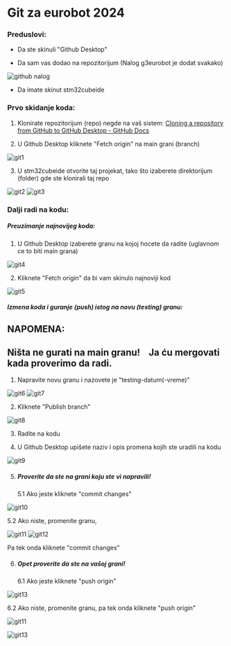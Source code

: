 # Git za eurobot 2024

### Preduslovi:

- Da ste skinuli "Github Desktop"

- Da sam vas dodao na repozitorijum (Nalog g3eurobot je dodat svakako)
  
![github nalog](https://github.com/lazuskica/G3/blob/main/slike%20za%20readme/github%20nalog.PNG)

- Da imate skinut stm32cubeide

### Prvo skidanje koda:

1. Klonirate repozitorijum (repo) negde na vaš sistem: [Cloning a repository from GitHub to GitHub Desktop - GitHub Docs](https://docs.github.com/en/desktop/adding-and-cloning-repositories/cloning-a-repository-from-github-to-github-desktop)

2. U Github Desktop kliknete "Fetch origin" na main grani (branch)
   
![git1](https://github.com/lazuskica/G3/blob/main/slike%20za%20readme/git1.PNG)

3. U stm32cubeide otvorite taj projekat, tako što izaberete direktorijum (folder) gde ste klonirali taj repo
   
![git2](https://github.com/lazuskica/G3/blob/main/slike%20za%20readme/git2.PNG)
![git3](https://github.com/lazuskica/G3/blob/main/slike%20za%20readme/git3.PNG)

### Dalji radi na kodu:

##### Preuzimanje najnovijeg koda:

1. U Github Desktop izaberete granu na kojoj hocete da radite (uglavnom ce to biti main grana)
   
![git4](https://github.com/lazuskica/G3/blob/main/slike%20za%20readme/git4.PNG)

2. Kliknete "Fetch origin" da bi vam skinulo najnoviji kod
   
![git5](https://github.com/lazuskica/G3/blob/main/slike%20za%20readme/git5.PNG)

##### Izmena koda i guranje (push) istog na novu (testing) granu:

## NAPOMENA:
## Ništa ne gurati na main granu!    Ja ću mergovati kada proverimo da radi.

1. Napravite novu granu i nazovete je "testing-datum(-vreme)"
   
![git6](https://github.com/lazuskica/G3/blob/main/slike%20za%20readme/git6.PNG)
![git7](https://github.com/lazuskica/G3/blob/main/slike%20za%20readme/git7.PNG)

2. Kliknete "Publish branch"
   
![git8](https://github.com/lazuskica/G3/blob/main/slike%20za%20readme/git8.PNG)

3. Radite na kodu

4. U Github Desktop upišete naziv i opis promena kojih ste uradili na kodu
   
![git9](https://github.com/lazuskica/G3/blob/main/slike%20za%20readme/git9.PNG)

5. ##### Proverite da ste na grani koju ste vi napravili!
   
   5.1 Ako jeste kliknete "commit changes"
   
![git10](https://github.com/lazuskica/G3/blob/main/slike%20za%20readme/git10.PNG)
   
   5.2 Ako niste, promenite granu,
   
![git11](https://github.com/lazuskica/G3/blob/main/slike%20za%20readme/git11.PNG)
![git12](https://github.com/lazuskica/G3/blob/main/slike%20za%20readme/git12.PNG)
   
   Pa tek onda kliknete "commit changes"

6. ##### Opet proverite da ste na vašoj grani!
   
   6.1 Ako jeste kliknete "push origin"
   
![git13](https://github.com/lazuskica/G3/blob/main/slike%20za%20readme/git13.PNG)
   
   6.2 Ako niste, promenite granu, pa tek onda kliknete "push origin"
   
![git11](https://github.com/lazuskica/G3/blob/main/slike%20za%20readme/git11.PNG)

![git13](https://github.com/lazuskica/G3/blob/main/slike%20za%20readme/git13.PNG)

